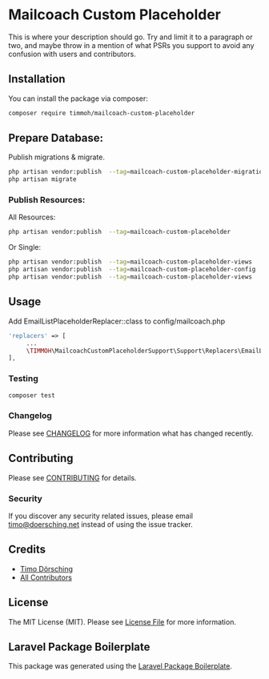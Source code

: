 # Mailcoach Custom Placeholder

This is where your description should go. Try and limit it to a paragraph or two, and maybe throw in a mention of what PSRs you support to avoid any confusion with users and contributors.

## Installation

You can install the package via composer:

```bash
composer require timmoh/mailcoach-custom-placeholder
```
## Prepare Database:
Publish migrations & migrate.

```bash
php artisan vendor:publish  --tag=mailcoach-custom-placeholder-migrations
php artisan migrate
```

### Publish Resources:
All Resources:
```bash
php artisan vendor:publish  --tag=mailcoach-custom-placeholder
```
Or Single:
```bash
php artisan vendor:publish  --tag=mailcoach-custom-placeholder-views
php artisan vendor:publish  --tag=mailcoach-custom-placeholder-config
php artisan vendor:publish  --tag=mailcoach-custom-placeholder-views
```

## Usage

Add EmailListPlaceholderReplacer::class to config/mailcoach.php
```php
'replacers' => [
     ...
     \TIMMOH\MailcoachCustomPlaceholderSupport\Support\Replacers\EmailListPlaceholderReplacer::class,
],

```

### Testing

``` bash
composer test
```

### Changelog

Please see [CHANGELOG](CHANGELOG.md) for more information what has changed recently.

## Contributing

Please see [CONTRIBUTING](CONTRIBUTING.md) for details.

### Security

If you discover any security related issues, please email timo@doersching.net instead of using the issue tracker.

## Credits

- [Timo Dörsching](https://github.com/timmoh)
- [All Contributors](../../contributors)

## License

The MIT License (MIT). Please see [License File](LICENSE.md) for more information.

## Laravel Package Boilerplate

This package was generated using the [Laravel Package Boilerplate](https://laravelpackageboilerplate.com).

